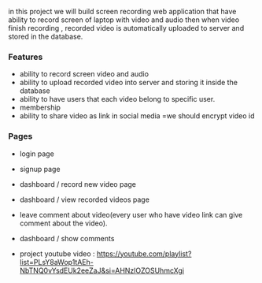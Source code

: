 in this project we will build screen recording web application that have ability to record screen of laptop with video and audio then when video finish recording , recorded video is automatically uploaded to server and stored in the database.

### Features 
- ability to record screen video and audio
- ability to upload recorded video into server and storing it inside the database
- ability to have users that each video belong to specific user.
- membership
- ability to share video as link in social media =we should encrypt video id


### Pages
 - login page
 - signup page
 - dashboard / record new video page
 -  dashboard / view recorded videos page
 - leave comment about video(every user who have video link can give comment about the  video).
 -  dashboard / show comments



- project youtube video : https://youtube.com/playlist?list=PLsY8aWop1tAEh-NbTNQ0vYsdEUk2eeZaJ&si=AHNzlOZOSUhmcXgi
